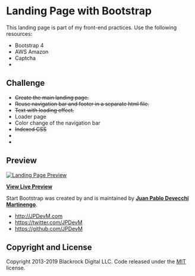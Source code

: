 # Landing Page with Bootstrap

This landing page is part of my front-end practices. Use the following resources:

- Bootstrap 4
- AWS Amazon
- Captcha
-

## Challenge

- ~~Create the main landing page.~~
- ~~Reuse navigation bar and footer in a separate html file.~~
- ~~Text with loading effect.~~
- Loader page
- Color change of the navigation bar
- ~~Indexed CSS~~
-
-

## Preview

[![Landing Page Preview](https://github.com/JPDevM/learn-code/tree/master/4_Micro_Proyect_-_Landing_Page_-_Exxo/assets/img/readme-resourses/landing-page.png)](https://github.com/JPDevM/learn-code/tree/master/4_Micro_Proyect_-_Landing_Page_-_Exxo/assets/img/readme-resourses/landing-page.png)

**[View Live Preview](https://exxo.es)**

Start Bootstrap was created by and is maintained by **[Juan Pablo Devecchi Martinengo](http://JPDevM.com/)**.

- http://JPDevM.com
- https://twitter.com/JPDevM
- https://github.com/JPDevM

## Copyright and License

Copyright 2013-2019 Blackrock Digital LLC. Code released under the [MIT](https://github.com/) license.

